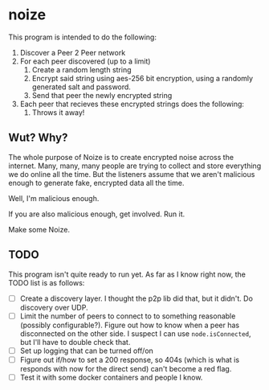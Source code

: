 # noize

This program is intended to do the following:
1. Discover a Peer 2 Peer network
1. For each peer discovered (up to a limit)
    1. Create a random length string
    1. Encrypt said string using aes-256 bit encryption, using a randomly generated salt and password.
    1. Send that peer the newly encrypted string
1. Each peer that recieves these encrypted strings does the following:
    1. Throws it away!

## Wut? Why?
The whole purpose of Noize is to create encrypted noise across the internet. 
Many, many, many people are trying to collect and store everything we do online all the time.
But the listeners assume that we aren't malicious enough to generate fake, encrypted data all the time.

Well, I'm malicious enough.

If you are also malicious enough, get involved. Run it.

Make some Noize.

## TODO
This program isn't quite ready to run yet. As far as I know right now, the TODO list is as follows:

- [ ] Create a discovery layer. I thought the p2p lib did that, but it didn't. Do discovery over UDP.
- [ ] Limit the number of peers to connect to to something reasonable (possibly configurable?). Figure out how to know when a peer has disconnected on the other side. I suspect I can use `node.isConnected`, but I'll have to double check that.
- [ ] Set up logging that can be turned off/on
- [ ] Figure out if/how to set a 200 response, so 404s (which is what is responds with now for the direct send) can't become a red flag.
- [ ] Test it with some docker containers and people I know.
